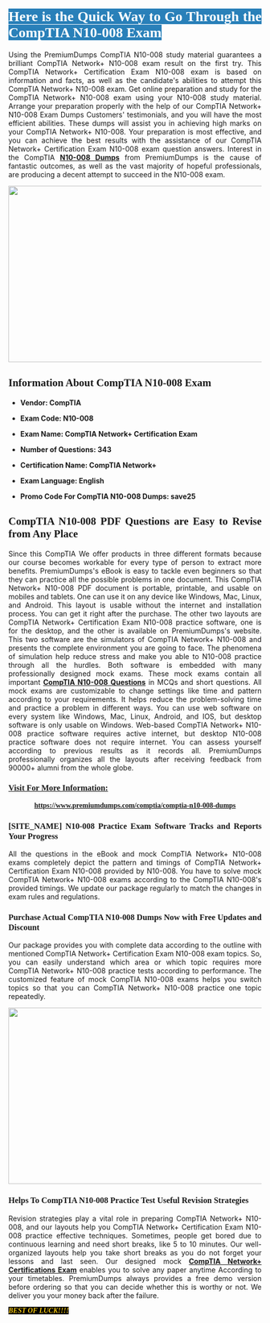 <h1 style="text-align: justify;"><span style="color:#ffffff;"><span style="font-family:Georgia,serif;"><strong><span style="background-color:#2980b9;">Here is the Quick Way to Go Through the CompTIA N10-008 Exam</span></strong></span></span></h1>

<p style="text-align: justify;">Using the PremiumDumps CompTIA N10-008 study material guarantees a brilliant CompTIA Network+ N10-008 exam result on the first try. This CompTIA Network+ Certification Exam N10-008 exam is based on information and facts, as well as the candidate's abilities to attempt this CompTIA Network+ N10-008 exam. Get online preparation and study for the CompTIA Network+ N10-008 exam using your N10-008 study material. Arrange your preparation properly with the help of our CompTIA Network+ N10-008 Exam Dumps Customers' testimonials, and you will have the most efficient abilities. These dumps will assist you in achieving high marks on your CompTIA Network+ N10-008. Your preparation is most effective, and you can achieve the best results with the assistance of our CompTIA Network+ Certification Exam N10-008 exam question answers. Interest in the CompTIA <a href="https://www.premiumdumps.com/comptia/comptia-n10-008-dumps"><strong>N10-008 </strong><b>Dumps</b></a> from PremiumDumps is the cause of fantastic outcomes, as well as the vast majority of hopeful professionals, are producing a decent attempt to succeed in the N10-008 exam.</p>

<p style="text-align: center;"><a href="https://www.premiumdumps.com/comptia/comptia-n10-008-dumps"><img alt="" src="https://i.imgur.com/VJaqCPg.jpeg" style="width: 700px; height: 350px;" /></a></p>

<h2 style="text-align: justify;"><span style="font-family:Georgia,serif;"><strong>Information About CompTIA N10-008 Exam</strong></span></h2>

<ul>
	<li>
	<p style="text-align: justify;"><b>Vendor: CompTIA</b></p>
	</li>
	<li>
	<p style="text-align: justify;"><b>Exam Code: N10-008</b></p>
	</li>
	<li>
	<p style="text-align: justify;"><b>Exam Name: CompTIA Network+ Certification Exam</b></p>
	</li>
	<li>
	<p style="text-align: justify;"><b>Number of Questions: 343</b></p>
	</li>
	<li>
	<p style="text-align: justify;"><b>Certification Name: CompTIA Network+</b></p>
	</li>
	<li>
	<p style="text-align: justify;"><b>Exam Language: English</b></p>
	</li>
	<li>
	<p style="text-align: justify;"><b>Promo Code For CompTIA N10-008 Dumps: save25</b></p>
	</li>
</ul>

<h2 style="text-align: justify;"><span style="font-family:Georgia,serif;"><strong>CompTIA N10-008 PDF Questions are Easy to Revise from Any Place</strong></span></h2>

<p style="text-align: justify;">Since this CompTIA We offer products in three different formats because our course becomes workable for every type of person to extract more benefits. PremiumDumps's eBook is easy to tackle even beginners so that they can practice all the possible problems in one document. This CompTIA Network+ N10-008 PDF document is portable, printable, and usable on mobiles and tablets. One can use it on any device like Windows, Mac, Linux, and Android. This layout is usable without the internet and installation process. You can get it right after the purchase. The other two layouts are CompTIA Network+ Certification Exam N10-008 practice software, one is for the desktop, and the other is available on PremiumDumps's website. This two software are the simulators of CompTIA Network+ N10-008 and presents the complete environment you are going to face. The phenomena of simulation help reduce stress and make you able to N10-008 practice through all the hurdles. Both software is embedded with many professionally designed mock exams. These mock exams contain all important <strong><a href="https://www.premiumdumps.com/comptia/comptia-n10-008-dumps">CompTIA N10-008 Questions</a></strong> in MCQs and short questions. All mock exams are customizable to change settings like time and pattern according to your requirements. It helps reduce the problem-solving time and practice a problem in different ways. You can use web software on every system like Windows, Mac, Linux, Android, and IOS, but desktop software is only usable on Windows. Web-based CompTIA Network+ N10-008 practice software requires active internet, but desktop N10-008 practice software does not require internet. You can assess yourself according to previous results as it records all. PremiumDumps professionally organizes all the layouts after receiving feedback from 90000+ alumni from the whole globe.</p>

<h3><span style="font-family:Georgia,serif;"><strong><u>Visit For More Information:</u></strong></span></h3>

<p style="text-align: center;"><span style="font-size:14px;"><span style="font-family:Georgia,serif;"><strong><a href="https://www.premiumdumps.com/comptia/comptia-n10-008-dumps">https://www.premiumdumps.com/comptia/comptia-n10-008-dumps</a></strong></span></span></p>

<h3 style="text-align: justify;"><span style="font-family:Georgia,serif;"><strong><strong><strong>[SITE_NAME] N10-008 Practice Exam Software Tracks and Reports Your Progress</strong></strong></strong></span></h3>

<p style="text-align: justify;">All the questions in the eBook and mock CompTIA Network+ N10-008 exams completely depict the pattern and timings of CompTIA Network+ Certification Exam N10-008 provided by N10-008. You have to solve mock CompTIA Network+ N10-008 exams according to the CompTIA N10-008's provided timings. We update our package regularly to match the changes in exam rules and regulations.</p>

<h3 style="text-align: justify;"><span style="font-family:Georgia,serif;"><strong><strong><strong>Purchase Actual CompTIA N10-008 Dumps Now with Free Updates and Discount</strong></strong></strong></span></h3>

<p style="text-align: justify;">Our package provides you with complete data according to the outline with mentioned CompTIA Network+ Certification Exam N10-008 exam topics. So, you can easily understand which area or which topic requires more CompTIA Network+ N10-008 practice tests according to performance. The customized feature of mock CompTIA N10-008 exams helps you switch topics so that you can CompTIA Network+ N10-008 practice one topic repeatedly.</p>

<p style="text-align: center;"><strong><a href="https://www.premiumdumps.com/comptia/comptia-n10-008-dumps"><img alt="" src="https://i.imgur.com/F18GQwv.jpeg" style="width: 700px; height: 350px;" /></a></strong></p>

<h3 style="text-align: justify;"><span style="font-family:Georgia,serif;"><strong><strong><strong>Helps To CompTIA N10-008 Practice Test Useful Revision Strategies</strong></strong></strong></span></h3>

<p style="text-align: justify;">Revision strategies play a vital role in preparing CompTIA Network+ N10-008, and our layouts help you CompTIA Network+ Certification Exam N10-008 practice effective techniques. Sometimes, people get bored due to continuous learning and need short breaks, like 5 to 10 minutes. Our well-organized layouts help you take short breaks as you do not forget your lessons and last seen. Our designed mock <strong><a href="https://www.premiumdumps.com/comptia/comptia-network-exam-dumps">CompTIA Network+ Certifications Exam</a></strong> enables you to solve any paper anytime According to your timetables. PremiumDumps always provides a free demo version before ordering so that you can decide whether this is worthy or not. We deliver you your money back after the failure.</p>

<p style="text-align: justify;"><span style="color:#f1c40f;"><strong><span style="font-family:Georgia,serif;"><span style="font-size:14px;"><em><strong><span style="background-color:#000000;">BEST OF LUCK!!!!</span></strong></em></span></span></strong></span></p>
